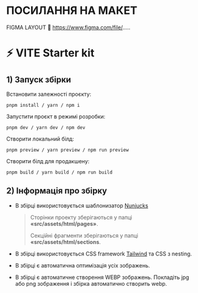 # ПОСИЛАННЯ НА МАКЕТ

FIGMA LAYOUT 🔗 https://www.figma.com/file/.....

# ⚡ VITE Starter kit

## 1) Запуск збірки

Встановити залежності проєкту:

```
pnpm install / yarn / npm i
```

Запустити проєкт в режимі розробки:

```
pnpm dev / yarn dev / npm dev
```

Створити локальний білд:

```
pnpm preview / yarn preview / npm run preview
```

Створити білд для продакшену:

```
pnpm build / yarn build / npm run build
```

## 2) Інформація про збірку

- В збірці використовується шаблонизатор
  [Nunjucks](https://mozilla.github.io/nunjucks/templating.html)

  > Сторінки проекту зберігаються у папці **«src/assets/html/pages»**.
  >
  > Секційні фрагменти зберігаються у папці **«src/assets/html/sections**.

- В збірці використовується CSS framework [Tailwind](https://tailwindcss.com/docs/installation) та
  CSS з nesting.

- В збірці є автоматична оптимізація усіх зображень.

- В збірці є автоматичне створення WEBP зображень. Покладіть jpg або png зображення і збірка
  автоматично створить webp.
